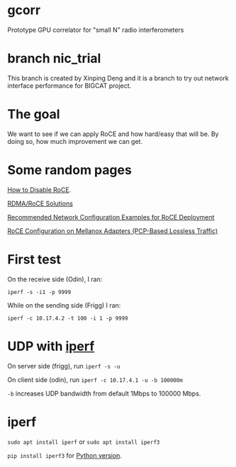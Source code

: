 # gcorr
Prototype GPU correlator for "small N" radio interferometers

# branch nic_trial
This branch is created by Xinping Deng and it is a branch to try out network interface performance for BIGCAT project.

# The goal
We want to see if we can apply RoCE and how hard/easy that will be. By doing so, how much improvement we can get.

# Some random pages
[How to Disable RoCE](https://community.mellanox.com/s/article/How-to-Disable-RoCE).

[RDMA/RoCE Solutions](https://community.mellanox.com/s/article/rdma-roce-solutions)

[Recommended Network Configuration Examples for RoCE Deployment](https://community.mellanox.com/s/article/recommended-network-configuration-examples-for-roce-deployment)

[RoCE Configuration on Mellanox Adapters (PCP-Based Lossless Traffic)](https://community.mellanox.com/s/article/roce-configuration-on-mellanox-adapters--pcp-based-lossless-traffic-x)

# First test
On the receive side (Odin), I ran:

``iperf -s -i1 -p 9999``

While on the sending side (Frigg) I ran:

``iperf -c 10.17.4.2 -t 100 -i 1 -p 9999``

# UDP with [iperf](https://fasterdata.es.net/performance-testing/network-troubleshooting-tools/iperf/)
On server side (frigg), run
``iperf -s -u``

On client side (odin), run
``iperf -c 10.17.4.1 -u -b 100000m``

``-b`` increases UDP bandwidth from default 1Mbps to 100000 Mbps.

# iperf
``sudo apt install iperf`` or ``sudo apt install iperf3``

``pip install iperf3`` for [Python version](https://github.com/thiezn/iperf3-python).